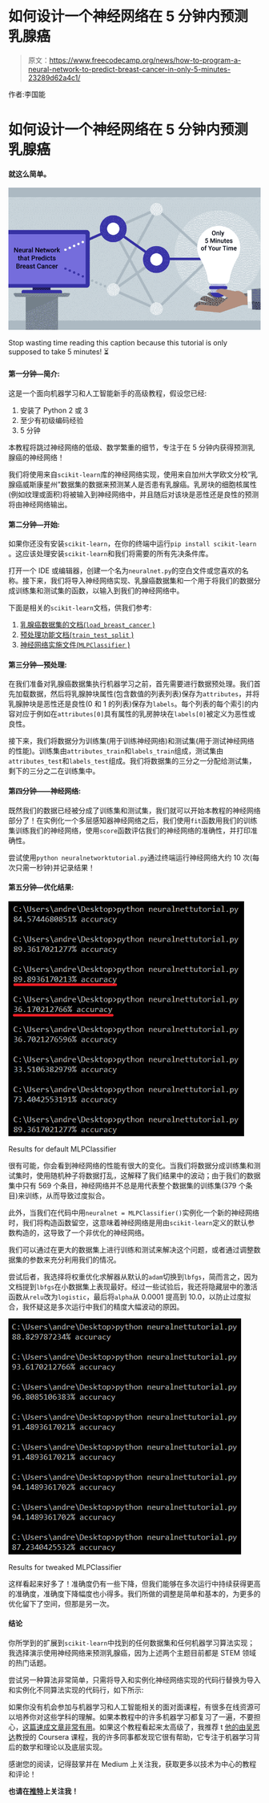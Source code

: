 # 如何设计一个神经网络在 5 分钟内预测乳腺癌

> 原文：<https://www.freecodecamp.org/news/how-to-program-a-neural-network-to-predict-breast-cancer-in-only-5-minutes-23289d62a4c1/>

作者:李国能

# 如何设计一个神经网络在 5 分钟内预测乳腺癌

#### 就这么简单。

![1*0lFXCmgwXLznglp8N4dx0g](img/6a01a1aaef968f5e8f9e31c6ca486f9f.png)

Stop wasting time reading this caption because this tutorial is only supposed to take 5 minutes! ⏳

#### 第一分钟—简介:

这是一个面向机器学习和人工智能新手的高级教程，假设您已经:

1.  安装了 Python 2 或 3
2.  至少有初级编码经验
3.  5 分钟

本教程将跳过神经网络的低级、数学繁重的细节，专注于在 5 分钟内获得预测乳腺癌的神经网络！

我们将使用来自`scikit-learn`库的神经网络实现，使用来自加州大学欧文分校“乳腺癌威斯康星州”数据集的数据来预测某人是否患有乳腺癌。乳房块的细胞核属性(例如纹理或面积)将被输入到神经网络中，并且随后对该块是恶性还是良性的预测将由神经网络输出。

#### 第二分钟—开始:

如果你还没有安装`scikit-learn`，在你的终端中运行`pip install scikit-learn` 。这应该处理安装`scikit-learn`和我们将需要的所有先决条件库。

打开一个 IDE 或编辑器，创建一个名为`neuralnet.py`的空白文件或您喜欢的名称。接下来，我们将导入神经网络实现、乳腺癌数据集和一个用于将我们的数据分成训练集和测试集的函数，以输入到我们的神经网络中。

下面是相关的`scikit-learn`文档，供我们参考:

1.  [乳腺癌数据集的文档(`load_breast_cancer` )](https://scikit-learn.org/stable/modules/generated/sklearn.datasets.load_breast_cancer.html)
2.  [预处理功能文档(`train_test_split` )](https://scikit-learn.org/stable/modules/generated/sklearn.model_selection.train_test_split.html)
3.  [神经网络实施文件(`MLPClassifier` )](https://scikit-learn.org/stable/modules/generated/sklearn.neural_network.MLPClassifier.html#sklearn.neural_network.MLPClassifier)

#### 第三分钟—预处理:

在我们准备对乳腺癌数据集执行机器学习之前，首先需要进行数据预处理。我们首先加载数据，然后将乳腺肿块属性(包含数值的列表列表)保存为`attributes`，并将乳腺肿块是恶性还是良性(0 和 1 的列表)保存为`labels`。每个列表的每个索引的内容对应于例如在`attributes[0]`具有属性的乳房肿块在`labels[0]`被定义为恶性或良性。

接下来，我们将数据分为训练集(用于训练神经网络)和测试集(用于测试神经网络的性能)。训练集由`attributes_train`和`labels_train`组成，测试集由`attributes_test`和`labels_test`组成。我们将数据集的三分之一分配给测试集，剩下的三分之二在训练集中。

#### 第四分钟——神经网络:

既然我们的数据已经被分成了训练集和测试集，我们就可以开始本教程的神经网络部分了！在实例化一个多层感知器神经网络之后，我们使用`fit`函数用我们的训练集训练我们的神经网络，使用`score`函数评估我们的神经网络的准确性，并打印准确性。

尝试使用`python neuralnetworktutorial.py`通过终端运行神经网络大约 10 次(每次只需一秒钟)并记录结果！

#### 第五分钟—优化结果:

![1*1nii9kIpEgdBDtb6BzGM6w](img/cd32cd043dae536925b580554198bd8d.png)

Results for default MLPClassifier

很有可能，你会看到神经网络的性能有很大的变化。当我们将数据分成训练集和测试集时，使用随机种子将数据打乱，这解释了我们结果中的波动；由于我们的数据集中只有 569 个条目，神经网络并不总是用代表整个数据集的训练集(379 个条目)来训练，从而导致过度拟合。

此外，当我们在代码中用`neuralnet = MLPClassifier()`实例化一个新的神经网络时，我们将构造函数留空，这意味着神经网络是用由`scikit-learn`定义的默认参数构造的，这导致了一个非优化的神经网络。

我们可以通过在更大的数据集上进行训练和测试来解决这个问题，或者通过调整数据集的参数来充分利用我们的情况。

尝试后者，我选择将权重优化求解器从默认的`adam`切换到`lbfgs`，简而言之，因为文档提到`lbfgs`在小数据集上表现最好。经过一些试验后，我还将隐藏层中的激活函数从`relu`改为`logistic`，最后将`alpha`从 0.0001 提高到 10.0，以防止过度拟合，我怀疑这是多次运行中我们的精度大幅波动的原因。

![1*z4xhEuBoCtcZldn-64VB8w](img/50ea7dcf061ac86978893bda65a1d48c.png)

Results for tweaked MLPClassifier

这样看起来好多了！准确度仍有一些下降，但我们能够在多次运行中持续获得更高的准确度，准确度下降幅度也小得多。我们所做的调整是简单和基本的，为更多的优化留下了空间，但那是另一次。

#### 结论

你所学到的扩展到`scikit-learn`中找到的任何数据集和任何机器学习算法实现；我选择演示使用神经网络来预测乳腺癌，因为上述两个主题目前都是 STEM 领域的热门话题。

尝试另一种算法非常简单，只需将导入和实例化神经网络实现的代码行替换为导入和实例化不同算法实现的代码行，如下所示:

如果你没有机会参加与机器学习和人工智能相关的面对面课程，有很多在线资源可以培养你对这些学科的理解。如果本教程中的许多机器学习都复习了一遍，不要担心，[这篇速成文章非常有用](https://medium.com/fintechexplained/neural-networks-activation-function-to-back-propagation-understanding-neural-networks-bdd036c3f29f)。如果这个教程看起来太高级了，我推荐 t [他的由吴恩达](https://www.coursera.org/learn/machine-learning)教授的 Coursera 课程，我的许多同事都发现它很有帮助，它专注于机器学习背后的数学和理论以及底层实现。

感谢您的阅读，记得鼓掌并在 Medium 上关注我，获取更多以技术为中心的教程和评论！

**也请在[推特](https://twitter.com/andrewyinli)上关注我！**